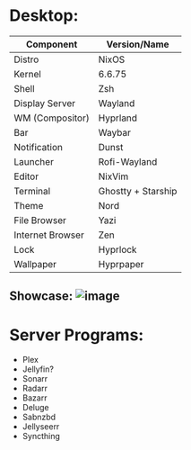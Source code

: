 # Desktop:

| Component             | Version/Name                |
|-----------------------|-----------------------------|
| Distro                | NixOS                       |
| Kernel                | 6.6.75                         |
| Shell                 | Zsh                        |
| Display Server        | Wayland                     |
| WM (Compositor)       | Hyprland                    |
| Bar                   | Waybar                      |
| Notification          | Dunst                       |
| Launcher              | Rofi-Wayland                |
| Editor                | NixVim                      |
| Terminal              | Ghostty + Starship          |
| Theme                 | Nord        |
| File Browser          | Yazi               |
| Internet Browser      | Zen                         |
| Lock                  | Hyprlock                    |
| Wallpaper             | Hyprpaper                   |
## Showcase: ![image](https://github.com/user-attachments/assets/0e4f7b97-fe81-4d3f-b494-1a55de8a0e00)


# Server Programs:
- Plex
- Jellyfin?
- Sonarr
- Radarr
- Bazarr
- Deluge
- Sabnzbd
- Jellyseerr
- Syncthing
